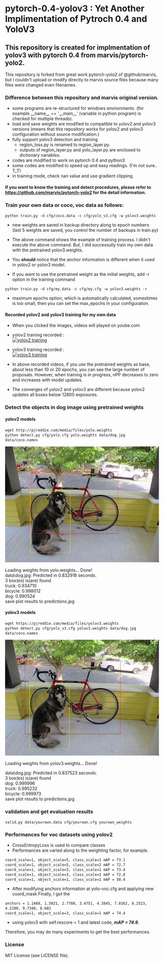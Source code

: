 # pytorch-0.4-yolov3 : Yet Another Implimentation of Pytroch 0.4 and YoloV3
## This repository is created for implmentation of yolov3 with pytorch 0.4 from marvis/pytorch-yolo2. 
This repository is forked from great work pytorch-yolo2 of @github/marvis, 
but I couldn't upload or modify directly to marvis source files because many files were changed even filenames.

### Difference between this repository and marvis original version.
* some programs are re-structured for windows environments. 
(for example \_\_name\_\_ == '\_\_main\_\_' (variable in python program) is checked for multiple threads).
* load and save weights are modified to compatible to yolov2 and yolov3 versions 
(means that this repository works for yolov2 and yolov3 configuration without source modification.)
* fully support yolov3 detection and training
   * region_loss.py is renamed to region_layer.py.
   * outputs of region_layer.py and yolo_layer.py are enclosed to dictionary variables.     
* codes are modified to work on pytorch 0.4 and python3
* some codes are modified to speed up and easy readings. (I'm not sure.. T_T)
* in training mode, check nan value and use gradient clipping.

#### If you want to know the training and detect procedures, please refer to https://github.com/marvis/pytorch-yolo2 for the detail information.

### Train your own data or coco, voc data as follows:
```
python train.py -d cfg/coco.data -c cfg/yolo_v3.cfg -w yolov3.weights
```

* new weights are saved in backup directory along to epoch numbers (last 5 weights are saved, you control the number of backups in train.py)

* The above command shows the example of training process. I didn't execute the above command. But, I did successully train my own data with the pretrained yolov3.weights. 

* You __should__ notice that the anchor information is different when it used in yolov2 or yolov3 model.

* If you want to use the pretrained weight as the initial weights, add -r option in the training command

```
python train.py -d cfg/my.data -c cfg/my.cfg -w yolov3.weights -r
```

* maximum epochs option, which is automatically calculated, somestimes is too small, then you can set the max_epochs in your configuration.

#### Recorded yolov2 and yolov3 training for my own data
* When you clicked the images, videos will played on yoube.com

* yolov2 training recorded :   
[![yolov2 training](https://img.youtube.com/vi/jhoaVeqtOQw/0.jpg)](https://www.youtube.com/watch?v=jhoaVeqtOQw)  

* yolov3 training recorded :  
[![yolov3 training](https://img.youtube.com/vi/zazKAm9FClc/0.jpg)](https://www.youtube.com/watch?v=zazKAm9FClc)  

* In above recorded videos, if you use the pretrained weights as base, about less than 10 or 20 epochs, you can see the large number of proposals. However, when training is in progress, nPP decreases to zero and increases with model updates.

* The converges of yolov2 and yolov3 are different because yolov2 updates all boxes below 12800 exposures.

### Detect the objects in dog image using pretrained weights

#### yolov2 models
```
wget http://pjreddie.com/media/files/yolo.weights
python detect.py cfg/yolo.cfg yolo.weights data/dog.jpg data/coco.names 
```

![predictions](data/predictions-yolov2.jpg)

Loading weights from yolo.weights... Done!  
data\dog.jpg: Predicted in 0.832918 seconds.  
3 box(es) is(are) found  
truck: 0.934710  
bicycle: 0.998012  
dog: 0.990524  
save plot results to predictions.jpg  

#### yolov3 models
```
wget https://pjreddie.com/media/files/yolov3.weights
python detect.py cfg/yolo_v3.cfg yolov3.weights data/dog.jpg data/coco.names  
```

![predictions](data/predictions-yolov3.jpg)

Loading weights from yolov3.weights... Done!

data\dog.jpg: Predicted in 0.837523 seconds.  
3 box(es) is(are) found  
dog: 0.999996  
truck: 0.995232  
bicycle: 0.999973  
save plot results to predictions.jpg  

### validation and get evaluation results

```
valid.py data/yourown.data cfg/yourown.cfg yourown_weights
```

### Performances for voc datasets using yolov2 
- CrossEntropyLoss is used to compare classes
- Performances are varied along to the weighting factor, for example.
```
coord_scale=1, object_scale=5, class_scale=1 mAP = 73.1  
coord_scale=1, object_scale=5, class_scale=2 mAP = 72.7  
coord_scale=1, object_scale=3, class_scale=1 mAP = 73.4  
coord_scale=1, object_scale=3, class_scale=2 mAP = 72.8  
coord_scale=1, object_scale=1, class_scale=1 mAP = 50.4  
```

- After modifying anchors information at yolo-voc.cfg and applying new coord_mask
Finally, I got the 
```
anchors = 1.1468, 1.5021, 2.7780, 3.4751, 4.3845, 7.0162, 8.2523, 4.2100, 9.7340, 8.682
coord_scale=1, object_scale=3, class_scale=1 mAP = 74.4  
```

- using yolov3 with self.rescore = 1 and latest code, ___mAP = 74.9___.

Therefore, you may do many experiments to get the best performances.

### License

MIT License (see LICENSE file).

